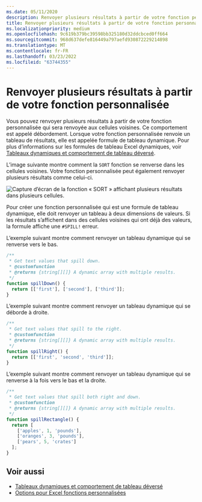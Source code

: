 ```yaml
---
ms.date: 05/11/2020
description: Renvoyer plusieurs résultats à partir de votre fonction personnalisée dans un Office Excel de recherche.
title: Renvoyer plusieurs résultats à partir de votre fonction personnalisée
ms.localizationpriority: medium
ms.openlocfilehash: 9c619b379bc39598bb325180d32ddcbced0ff664
ms.sourcegitcommit: 968d637defe816449a797aefd930872229214898
ms.translationtype: MT
ms.contentlocale: fr-FR
ms.lasthandoff: 03/23/2022
ms.locfileid: "63744355"
---
```

# <a name="return-multiple-results-from-your-custom-function"></a>Renvoyer plusieurs résultats à partir de votre fonction personnalisée

Vous pouvez renvoyer plusieurs résultats à partir de votre fonction personnalisée qui sera renvoyée aux cellules voisines. Ce comportement est appelé débordement. Lorsque votre fonction personnalisée renvoie un tableau de résultats, elle est appelée formule de tableau dynamique. Pour plus d’informations sur les formules de tableau Excel dynamiques, voir [Tableaux dynamiques et comportement de tableau déversé](https://support.microsoft.com/office/205c6b06-03ba-4151-89a1-87a7eb36e531).

L’image suivante montre comment la `SORT` fonction se renverse dans les cellules voisines. Votre fonction personnalisée peut également renvoyer plusieurs résultats comme celui-ci.

![Capture d’écran de la fonction « SORT » affichant plusieurs résultats dans plusieurs cellules.](../images/dynamic-array-spill.png)

Pour créer une fonction personnalisée qui est une formule de tableau dynamique, elle doit renvoyer un tableau à deux dimensions de valeurs. Si les résultats s’affichent dans des cellules voisines qui ont déjà des valeurs, la formule affiche une `#SPILL!` erreur.

L’exemple suivant montre comment renvoyer un tableau dynamique qui se renverse vers le bas.

```javascript
/**
 * Get text values that spill down.
 * @customfunction
 * @returns {string[][]} A dynamic array with multiple results.
 */
function spillDown() {
  return [['first'], ['second'], ['third']];
}
```

L’exemple suivant montre comment renvoyer un tableau dynamique qui se déborde à droite.

```javascript
/**
 * Get text values that spill to the right.
 * @customfunction
 * @returns {string[][]} A dynamic array with multiple results.
 */
function spillRight() {
  return [['first', 'second', 'third']];
}
```

L’exemple suivant montre comment renvoyer un tableau dynamique qui se renverse à la fois vers le bas et la droite.

```javascript
/**
 * Get text values that spill both right and down.
 * @customfunction
 * @returns {string[][]} A dynamic array with multiple results.
 */
function spillRectangle() {
  return [
    ['apples', 1, 'pounds'],
    ['oranges', 3, 'pounds'],
    ['pears', 5, 'crates']
  ];
}
```

## <a name="see-also"></a>Voir aussi

- [Tableaux dynamiques et comportement de tableau déversé](https://support.microsoft.com/office/205c6b06-03ba-4151-89a1-87a7eb36e531)
- [Options pour Excel fonctions personnalisées](custom-functions-parameter-options.md)
